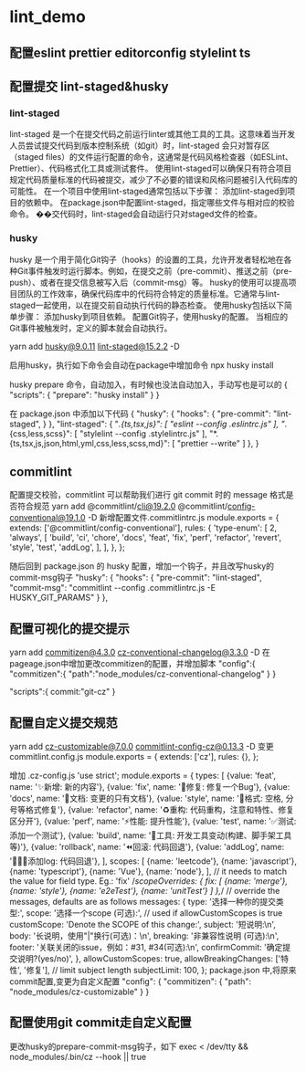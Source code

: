 # lint_demo

## 配置eslint prettier editorconfig stylelint ts

## 配置提交 lint-staged&husky

### lint-staged

lint-staged 是一个在提交代码之前运行linter或其他工具的工具。这意味着当开发人员尝试提交代码到版本控制系统（如git）时，lint-staged 会只对暂存区（staged files）的文件运行配置的命令，这通常是代码风格检查器（如ESLint、Prettier）、代码格式化工具或测试套件。
使用lint-staged可以确保只有符合项目规定代码质量标准的代码被提交，减少了不必要的错误和风格问题被引入代码库的可能性。
在一个项目中使用lint-staged通常包括以下步骤：
添加lint-staged到项目的依赖中。
在package.json中配置lint-staged，指定哪些文件与相对应的校验命令。
��交代码时，lint-staged会自动运行只对staged文件的检查。

### husky

husky 是一个用于简化Git钩子（hooks）的设置的工具，允许开发者轻松地在各种Git事件触发时运行脚本。例如，在提交之前（pre-commit）、推送之前（pre-push）、或者在提交信息被写入后（commit-msg）等。
husky的使用可以提高项目团队的工作效率，确保代码库中的代码符合特定的质量标准。它通常与lint-staged一起使用，以在提交前自动执行代码的静态检查。
使用husky包括以下简单步骤：
添加husky到项目依赖。
配置Git钩子，使用husky的配置。
当相应的Git事件被触发时，定义的脚本就会自动执行。

yarn add husky@9.0.11 lint-staged@15.2.2 -D

启用husky，执行如下命令会自动在package中增加命令
npx husky install

husky prepare 命令，自动加入，有时候也没法自动加入，手动写也是可以的
{
  "scripts": {
    "prepare": "husky install"
  }
}

在 package.json 中添加以下代码
{
 "husky": {
    "hooks": {
      "pre-commit": "lint-staged",
    }
  },
  "lint-staged": {
    "*.{ts,tsx,js}": [
      "eslint --config .eslintrc.js"
    ],
    "*.{css,less,scss}": [
      "stylelint --config .stylelintrc.js"
    ],
    "*.{ts,tsx,js,json,html,yml,css,less,scss,md}": [
      "prettier --write"
    ]
  },
}

## commitlint

配置提交校验，commitlint 可以帮助我们进行 git commit 时的 message 格式是否符合规范
yarn add @commitlint/cli@19.2.0 @commitlint/config-conventional@19.1.0 -D
新增配置文件.commitlintrc.js
module.exports = {
 extends: ['@commitlint/config-conventional'],
 rules: {
  'type-enum': [
   2,
   'always',
   [
    'build',
    'ci',
    'chore',
    'docs',
    'feat',
    'fix',
    'perf',
    'refactor',
    'revert',
    'style',
    'test',
    'addLog',
   ],
  ],
 },
};

随后回到 package.json 的 husky 配置，增加一个钩子，并且改写husky的commit-msg钩子
"husky": {
  "hooks": {
   "pre-commit": "lint-staged",
   "commit-msg": "commitlint --config .commitlintrc.js -E HUSKY_GIT_PARAMS"
  }
 },

## 配置可视化的提交提示

yarn add commitizen@4.3.0 cz-conventional-changelog@3.3.0 -D
在pageage.json中增加更改commitizen的配置，并增加脚本
"config":{
    "commitizen":{
        "path":"node_modules/cz-conventional-changelog"
    }
}

"scripts":{
    commit:"git-cz"
}

## 配置自定义提交规范

yarn add cz-customizable@7.0.0 commitlint-config-cz@0.13.3 -D
变更 commitlint.config.js
module.exports = {
 extends: ['cz'],
 rules: {},
};

增加 .cz-config.js
'use strict';
module.exports = {
 types: [
  {value: 'feat', name: '✨新增:    新的内容'},
  {value: 'fix', name: '🐛修复:    修复一个Bug'},
  {value: 'docs', name: '📝文档:    变更的只有文档'},
  {value: 'style', name: '💄格式:    空格, 分号等格式修复'},
  {value: 'refactor', name: '️♻️重构:    代码重构，注意和特性、修复区分开'},
  {value: 'perf', name: '️️⚡️性能:    提升性能'},
  {value: 'test', name: '✅测试:    添加一个测试'},
  {value: 'build', name: '🔧工具:    开发工具变动(构建、脚手架工具等)'},
  {value: 'rollback', name: '⏪回滚:    代码回退'},
  {value: 'addLog', name: '👨🏻‍💻添加log:    代码回退'},
 ],
 scopes: [
  {name: 'leetcode'},
  {name: 'javascript'},
  {name: 'typescript'},
  {name: 'Vue'},
  {name: 'node'},
 ],
 // it needs to match the value for field type. Eg.: 'fix'
 /*scopeOverrides: {
 fix: [
   {name: 'merge'},
   {name: 'style'},
   {name: 'e2eTest'},
   {name: 'unitTest'}
 ]
  },*/
 // override the messages, defaults are as follows
 messages: {
  type: '选择一种你的提交类型:',
  scope: '选择一个scope (可选):',
  // used if allowCustomScopes is true
  customScope: 'Denote the SCOPE of this change:',
  subject: '短说明:\n',
  body: '长说明，使用"|"换行(可选)：\n',
  breaking: '非兼容性说明 (可选):\n',
  footer: '关联关闭的issue，例如：#31, #34(可选):\n',
  confirmCommit: '确定提交说明?(yes/no)',
 },
 allowCustomScopes: true,
 allowBreakingChanges: ['特性', '修复'],
 // limit subject length
 subjectLimit: 100,
};
package.json 中,将原来commit配置,变更为自定义配置
"config": {
  "commitizen": {
   "path": "node_modules/cz-customizable"
  }
 }

## 配置使用git commit走自定义配置

更改husky的prepare-commit-msg钩子，如下
exec < /dev/tty && node_modules/.bin/cz --hook || true
